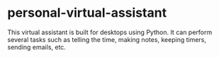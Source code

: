 # personal-virtual-assistant
This virtual assistant is built for desktops using Python. It can perform several tasks such as telling the time, making notes, keeping timers, sending emails, etc. 
